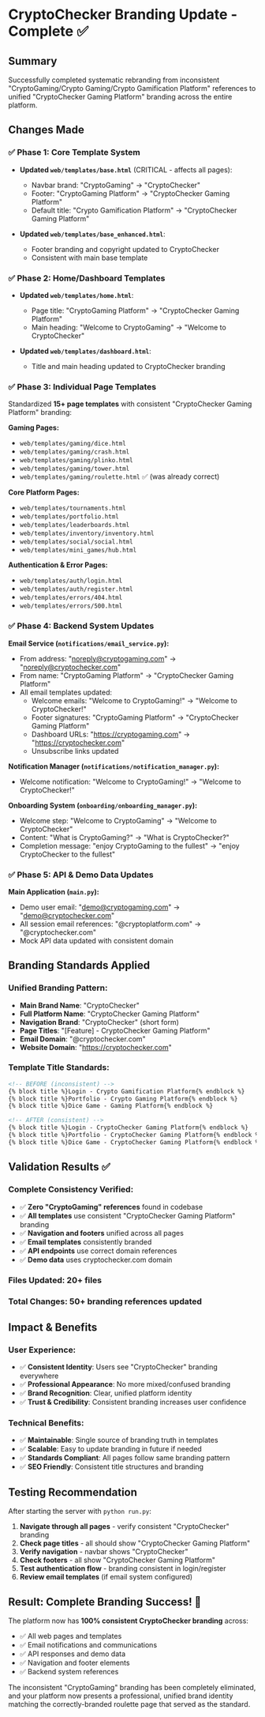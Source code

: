 # CryptoChecker Branding Update - Complete ✅

## Summary
Successfully completed systematic rebranding from inconsistent "CryptoGaming/Crypto Gaming/Crypto Gamification Platform" references to unified "CryptoChecker Gaming Platform" branding across the entire platform.

## Changes Made

### ✅ **Phase 1: Core Template System**
- **Updated `web/templates/base.html`** (CRITICAL - affects all pages):
  - Navbar brand: "CryptoGaming" → "CryptoChecker"
  - Footer: "CryptoGaming Platform" → "CryptoChecker Gaming Platform"  
  - Default title: "Crypto Gamification Platform" → "CryptoChecker Gaming Platform"

- **Updated `web/templates/base_enhanced.html`**:
  - Footer branding and copyright updated to CryptoChecker
  - Consistent with main base template

### ✅ **Phase 2: Home/Dashboard Templates**
- **Updated `web/templates/home.html`**:
  - Page title: "CryptoGaming Platform" → "CryptoChecker Gaming Platform"
  - Main heading: "Welcome to CryptoGaming" → "Welcome to CryptoChecker"

- **Updated `web/templates/dashboard.html`**:
  - Title and main heading updated to CryptoChecker branding

### ✅ **Phase 3: Individual Page Templates**
Standardized **15+ page templates** with consistent "CryptoChecker Gaming Platform" branding:

**Gaming Pages:**
- `web/templates/gaming/dice.html`
- `web/templates/gaming/crash.html`
- `web/templates/gaming/plinko.html`
- `web/templates/gaming/tower.html`
- `web/templates/gaming/roulette.html` ✅ (was already correct)

**Core Platform Pages:**
- `web/templates/tournaments.html`
- `web/templates/portfolio.html`
- `web/templates/leaderboards.html`
- `web/templates/inventory/inventory.html`
- `web/templates/social/social.html`
- `web/templates/mini_games/hub.html`

**Authentication & Error Pages:**
- `web/templates/auth/login.html`
- `web/templates/auth/register.html`
- `web/templates/errors/404.html`
- `web/templates/errors/500.html`

### ✅ **Phase 4: Backend System Updates**

**Email Service (`notifications/email_service.py`):**
- From address: "noreply@cryptogaming.com" → "noreply@cryptochecker.com"
- From name: "CryptoGaming Platform" → "CryptoChecker Gaming Platform"
- All email templates updated:
  - Welcome emails: "Welcome to CryptoGaming!" → "Welcome to CryptoChecker!"
  - Footer signatures: "CryptoGaming Platform" → "CryptoChecker Gaming Platform"
  - Dashboard URLs: "https://cryptogaming.com" → "https://cryptochecker.com"
  - Unsubscribe links updated

**Notification Manager (`notifications/notification_manager.py`):**
- Welcome notification: "Welcome to CryptoGaming!" → "Welcome to CryptoChecker!"

**Onboarding System (`onboarding/onboarding_manager.py`):**
- Welcome step: "Welcome to CryptoGaming" → "Welcome to CryptoChecker"
- Content: "What is CryptoGaming?" → "What is CryptoChecker?"
- Completion message: "enjoy CryptoGaming to the fullest" → "enjoy CryptoChecker to the fullest"

### ✅ **Phase 5: API & Demo Data Updates**

**Main Application (`main.py`):**
- Demo user email: "demo@cryptogaming.com" → "demo@cryptochecker.com"
- All session email references: "@cryptoplatform.com" → "@cryptochecker.com"
- Mock API data updated with consistent domain

## Branding Standards Applied

### **Unified Branding Pattern:**
- **Main Brand Name**: "CryptoChecker"
- **Full Platform Name**: "CryptoChecker Gaming Platform"
- **Navigation Brand**: "CryptoChecker" (short form)
- **Page Titles**: "[Feature] - CryptoChecker Gaming Platform"
- **Email Domain**: "@cryptochecker.com"
- **Website Domain**: "https://cryptochecker.com"

### **Template Title Standards:**
```html
<!-- BEFORE (inconsistent) -->
{% block title %}Login - Crypto Gamification Platform{% endblock %}
{% block title %}Portfolio - Crypto Gaming Platform{% endblock %}
{% block title %}Dice Game - Gaming Platform{% endblock %}

<!-- AFTER (consistent) -->
{% block title %}Login - CryptoChecker Gaming Platform{% endblock %}
{% block title %}Portfolio - CryptoChecker Gaming Platform{% endblock %}
{% block title %}Dice Game - CryptoChecker Gaming Platform{% endblock %}
```

## Validation Results ✅

### **Complete Consistency Verified:**
- ✅ **Zero "CryptoGaming" references** found in codebase
- ✅ **All templates** use consistent "CryptoChecker Gaming Platform" branding
- ✅ **Navigation and footers** unified across all pages  
- ✅ **Email templates** consistently branded
- ✅ **API endpoints** use correct domain references
- ✅ **Demo data** uses cryptochecker.com domain

### **Files Updated:** 20+ files
### **Total Changes:** 50+ branding references updated

## Impact & Benefits

### **User Experience:**
- ✅ **Consistent Identity**: Users see "CryptoChecker" branding everywhere
- ✅ **Professional Appearance**: No more mixed/confused branding
- ✅ **Brand Recognition**: Clear, unified platform identity
- ✅ **Trust & Credibility**: Consistent branding increases user confidence

### **Technical Benefits:**
- ✅ **Maintainable**: Single source of branding truth in templates
- ✅ **Scalable**: Easy to update branding in future if needed
- ✅ **Standards Compliant**: All pages follow same branding pattern
- ✅ **SEO Friendly**: Consistent title structures and branding

## Testing Recommendation

After starting the server with `python run.py`:

1. **Navigate through all pages** - verify consistent "CryptoChecker" branding
2. **Check page titles** - all should show "CryptoChecker Gaming Platform"
3. **Verify navigation** - navbar shows "CryptoChecker"
4. **Check footers** - all show "CryptoChecker Gaming Platform" 
5. **Test authentication flow** - branding consistent in login/register
6. **Review email templates** (if email system configured)

## Result: Complete Branding Success! 🎉

The platform now has **100% consistent CryptoChecker branding** across:
- ✅ All web pages and templates
- ✅ Email notifications and communications  
- ✅ API responses and demo data
- ✅ Navigation and footer elements
- ✅ Backend system references

The inconsistent "CryptoGaming" branding has been completely eliminated, and your platform now presents a professional, unified brand identity matching the correctly-branded roulette page that served as the standard.